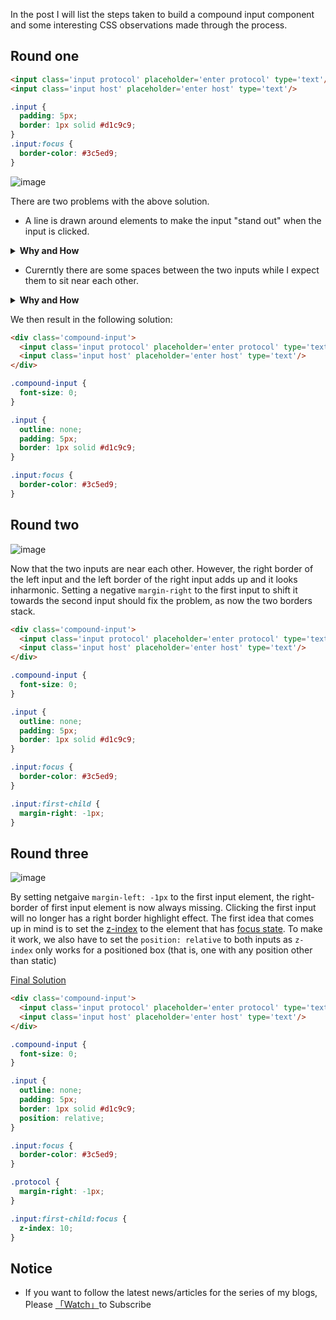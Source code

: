In the post I will list the steps taken to build a compound input component and some interesting CSS observations made through the process.

## Round one

```html
<input class='input protocol' placeholder='enter protocol' type='text'/>
<input class='input host' placeholder='enter host' type='text'/>
```

```css
.input {
  padding: 5px;
  border: 1px solid #d1c9c9;
}
.input:focus {
  border-color: #3c5ed9;
}
```

![image]('https://n0rush-blogs.oss-cn-beijing.aliyuncs.com/outline.gif')

There are two problems with the above solution.

* A line is drawn around elements to make the input "stand out" when the input is clicked. 


<details><summary><b>Why and How</b></summary>
<p>
The line is [outline](https://developer.mozilla.org/en-US/docs/Web/CSS/outline). It can be removed by setting `outline: none`.
</p>
</details>

* Curerntly there are some spaces between the two inputs while I expect them to sit near each other.

<details><summary><b>Why and How</b></summary>
<p>
No margins are applied to the input elements. The space is the character from html code. There are a few solutions we can apply to solve the problem.

* Remove the character

E.g.

```html
<input class='input protocol' placeholder='enter protocol' type='text'/><input class='input host' placeholder='enter host' type='text'/>
```

* Apply negative margin to one of the input elements to shift its position

* Wrap the inputs with a parent container and set font size to 0 on parent.
</p>
</details>


We then result in the following solution:

```html
<div class='compound-input'>
  <input class='input protocol' placeholder='enter protocol' type='text'/>
  <input class='input host' placeholder='enter host' type='text'/>
</div>
```

```css
.compound-input {
  font-size: 0;
}

.input {
  outline: none;
  padding: 5px;
  border: 1px solid #d1c9c9;
}

.input:focus {
  border-color: #3c5ed9;
}
```

## Round two

![image](https://n0rush-blogs.oss-cn-beijing.aliyuncs.com/borders.png)

Now that the two inputs are near each other. However, the right border of the left input and the left border of the right input adds up and it looks inharmonic. Setting a negative `margin-right` to the first input to shift it towards the second input should fix the problem, as now the two borders stack.

```html
<div class='compound-input'>
  <input class='input protocol' placeholder='enter protocol' type='text'/>
  <input class='input host' placeholder='enter host' type='text'/>
</div>
```

```css
.compound-input {
  font-size: 0;
}

.input {
  outline: none;
  padding: 5px;
  border: 1px solid #d1c9c9;
}

.input:focus {
  border-color: #3c5ed9;
}

.input:first-child {
  margin-right: -1px;
}
```

## Round three

![image](https://n0rush-blogs.oss-cn-beijing.aliyuncs.com/border-stack.gif)

By setting netgaive `margin-left: -1px` to the first input element, the right-border of first input element is now always missing. Clicking the first input will no longer has a right border highlight effect. The first idea that comes up in mind is to set the [z-index](https://developer.mozilla.org/en-US/docs/Web/CSS/z-index) to the element that has [focus state](https://developer.mozilla.org/en-US/docs/Web/CSS/:focus). To make it work, we also have to set the `position: relative` to both inputs as `z-index` only works for a positioned box (that is, one with any position other than static) 

[Final Solution](https://codepen.io/n0rush/pen/BgWddO)

```html
<div class='compound-input'>
  <input class='input protocol' placeholder='enter protocol' type='text'/>
  <input class='input host' placeholder='enter host' type='text'/>
</div>
```

```css
.compound-input {
  font-size: 0;
}

.input {
  outline: none;
  padding: 5px;
  border: 1px solid #d1c9c9;
  position: relative;
}

.input:focus {
  border-color: #3c5ed9;
}

.protocol {
  margin-right: -1px;
}

.input:first-child:focus {
  z-index: 10;
}
```

## Notice

* If you want to follow the latest news/articles for the series of my blogs, Please [「Watch」](https://github.com/n0ruSh/blogs/)to Subscribe